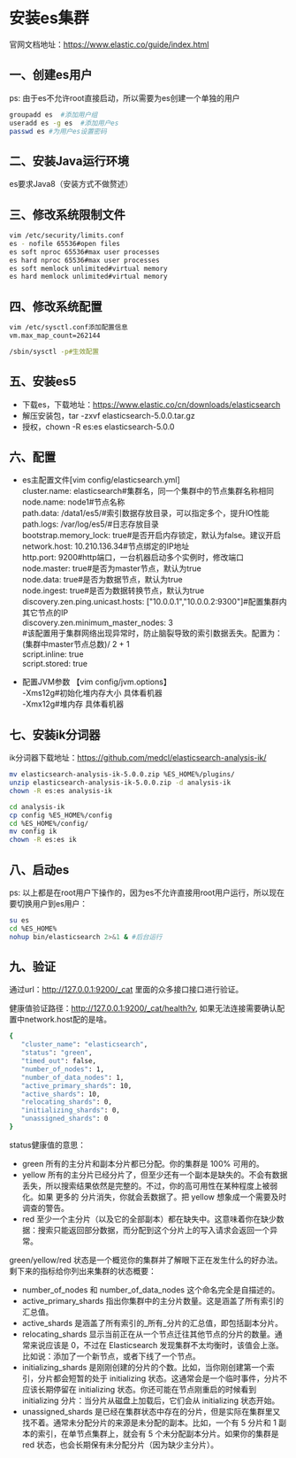 # 安装es集群
官网文档地址：https://www.elastic.co/guide/index.html
## 一、创建es用户
ps: 由于es不允许root直接启动，所以需要为es创建一个单独的用户
```bash
groupadd es  #添加用户组
useradd es -g es  #添加用户es
passwd es #为用户es设置密码
```

## 二、安装Java运行环境
es要求Java8（安装方式不做赘述）

## 三、修改系统限制文件
```bash
vim /etc/security/limits.conf
es - nofile 65536#open files
es soft nproc 65536#max user processes
es hard nproc 65536#max user processes
es soft memlock unlimited#virtual memory
es hard memlock unlimited#virtual memory
```

## 四、修改系统配置
```bash
vim /etc/sysctl.conf添加配置信息
vm.max_map_count=262144

/sbin/sysctl -p#生效配置
```
## 五、安装es5
* 下载es，下载地址：https://www.elastic.co/cn/downloads/elasticsearch  
* 解压安装包，tar -zxvf elasticsearch-5.0.0.tar.gz  
* 授权，chown -R es:es elasticsearch-5.0.0

## 六、配置
* es主配置文件[vim config/elasticsearch.yml]  
cluster.name: elasticsearch#集群名，同一个集群中的节点集群名称相同  
node.name: node1#节点名称  
path.data: /data1/es5/#索引数据存放目录，可以指定多个，提升IO性能  
path.logs: /var/log/es5/#日志存放目录  
bootstrap.memory_lock: true#是否开启内存锁定，默认为false。建议开启  
network.host: 10.210.136.34#节点绑定的IP地址  
http.port: 9200#http端口，一台机器启动多个实例时，修改端口  
node.master: true#是否为master节点，默认为true  
node.data: true#是否为数据节点，默认为true  
node.ingest: true#是否为数据转换节点，默认为true  
discovery.zen.ping.unicast.hosts: ["10.0.0.1","10.0.0.2:9300"]#配置集群内其它节点的IP  
discovery.zen.minimum_master_nodes: 3  
#该配置用于集群网络出现异常时，防止脑裂导致的索引数据丢失。配置为：(集群中master节点总数)/ 2 + 1  
script.inline: true    
script.stored: true

* 配置JVM参数
【vim config/jvm.options】  
-Xms12g#初始化堆内存大小 具体看机器  
-Xmx12g#堆内存 具体看机器  

## 七、安装ik分词器
ik分词器下载地址：https://github.com/medcl/elasticsearch-analysis-ik/
```bash
mv elasticsearch-analysis-ik-5.0.0.zip %ES_HOME%/plugins/
unzip elasticsearch-analysis-ik-5.0.0.zip -d analysis-ik
chown -R es:es analysis-ik

cd analysis-ik
cp config %ES_HOME%/config
cd %ES_HOME%/config/
mv config ik
chown -R es:es ik
```
## 八、启动es
ps: 以上都是在root用户下操作的，因为es不允许直接用root用户运行，所以现在要切换用户到es用户：
```bash
su es
cd %ES_HOME%
nohup bin/elasticsearch 2>&1 & #后台运行
```

## 九、验证
通过url：http://127.0.0.1:9200/_cat 里面的众多接口接口进行验证。

健康值验证路径：http://127.0.0.1:9200/_cat/health?v, 如果无法连接需要确认配置中network.host配的是啥。
```bash
{
   "cluster_name": "elasticsearch",
   "status": "green",
   "timed_out": false,
   "number_of_nodes": 1,
   "number_of_data_nodes": 1,
   "active_primary_shards": 10,
   "active_shards": 10,
   "relocating_shards": 0,
   "initializing_shards": 0,
   "unassigned_shards": 0
}
```
status健康值的意思：
* green
所有的主分片和副本分片都已分配。你的集群是 100% 可用的。
* yellow
所有的主分片已经分片了，但至少还有一个副本是缺失的。不会有数据丢失，所以搜索结果依然是完整的。不过，你的高可用性在某种程度上被弱化。如果 更多的 分片消失，你就会丢数据了。把 yellow 想象成一个需要及时调查的警告。
* red
至少一个主分片（以及它的全部副本）都在缺失中。这意味着你在缺少数据：搜索只能返回部分数据，而分配到这个分片上的写入请求会返回一个异常。

green/yellow/red 状态是一个概览你的集群并了解眼下正在发生什么的好办法。剩下来的指标给你列出来集群的状态概要：

* number_of_nodes 和 number_of_data_nodes 这个命名完全是自描述的。
* active_primary_shards 指出你集群中的主分片数量。这是涵盖了所有索引的汇总值。
* active_shards 是涵盖了所有索引的_所有_分片的汇总值，即包括副本分片。
* relocating_shards 显示当前正在从一个节点迁往其他节点的分片的数量。通常来说应该是 0，不过在 Elasticsearch 发现集群不太均衡时，该值会上涨。比如说：添加了一个新节点，或者下线了一个节点。
* initializing_shards 是刚刚创建的分片的个数。比如，当你刚创建第一个索引，分片都会短暂的处于 initializing 状态。这通常会是一个临时事件，分片不应该长期停留在 initializing 状态。你还可能在节点刚重启的时候看到 initializing 分片：当分片从磁盘上加载后，它们会从 initializing 状态开始。
* unassigned_shards 是已经在集群状态中存在的分片，但是实际在集群里又找不着。通常未分配分片的来源是未分配的副本。比如，一个有 5 分片和 1 副本的索引，在单节点集群上，就会有 5 个未分配副本分片。如果你的集群是 red 状态，也会长期保有未分配分片（因为缺少主分片）。
